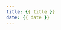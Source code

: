 ```yaml
---
title: {{ title }}
date: {{ date }}
---
```


<script data-ad-client="ca-pub-5501586061537610" async src="https://pagead2.googlesyndication.com/pagead/js/adsbygoogle.js"></script>
